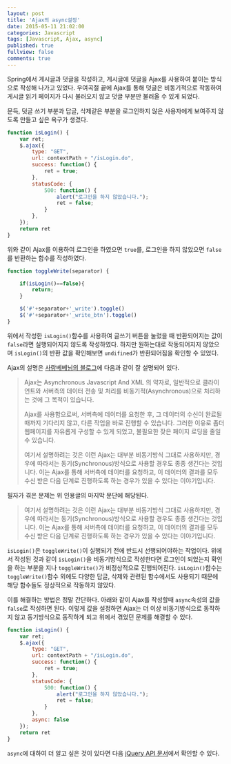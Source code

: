 ```yaml
---
layout: post
title: 'Ajax의 async설정'
date: 2015-05-11 21:02:00
categories: Javascript
tags: [Javascript, Ajax, async]
published: true
fullview: false
comments: true
---
```


Spring에서 게시글과 덧글을 작성하고, 게시글에 덧글을 Ajax를 사용하여 붙이는 방식으로 작성해 나가고 있었다. 우여곡절 끝에 Ajax를 통해 덧글은 비동기적으로 작동하여 게시글 읽기 페이지가 다시 불러오지 않고 덧글 부분만 불러올 수 있게 되었다.

문득, 덧글 쓰기 부분과 답글, 삭제같은 부분을 로그인하지 않은 사용자에게 보여주지 않도록 만들고 싶은 욕구가 생겼다.

```javascript
function isLogin() {
    var ret;
    $.ajax({
        type: "GET",
        url: contextPath + "/isLogin.do",
        success: function() {
            ret = true;
        },
        statusCode: {
            500: function() {
                alert("로그인을 하지 않았습니다.");
                ret = false;
            }
        },
    });
    return ret
}
```

위와 같이 Ajax를 이용하여 로그인을 하였으면 ``true``를, 로그인을 하지 않았으면 ``false``를 반환하는 함수를 작성하였다.

```javascript
function toggleWrite(separator) {

    if(isLogin()==false){
        return;
    }

    $('#'+separator+'_write').toggle()
    $('#'+separator+'_write_btn').toggle()
}
```

위에서 작성한 ``isLogin()``함수를 사용하여 글쓰기 버튼을 눌렀을 때 반환되어지는 값이 ``false``라면 실행되어지지 않도록 작성하였다. 하지만 원하는대로 작동되어지지 않았으며 ``isLogin()``의 반환 값을 확인해보면 ``undifined``가 반환되어짐을 확인할 수 있었다.

Ajax의 설명은 [사랑베베님의 블로그](http://ozit.tistory.com/58)에 다음과 같이 잘 설명되어 있다.
>Ajax는 Asynchronous Javascript And XML 의 약자로, 일반적으로 클라이언트와 서버측의 데이터 전송 및 처리를 비동기적(Asynchronous)으로 처리하는 것에 그 목적이 있습니다.
>
>Ajax를 사용함으로써, 서버측에 데이터를 요청한 후, 그 데이터의 수신이 완료될 때까지 기다리지 않고, 다른 작업을 바로 진행할 수 있습니다. 그러한 이유로 좀더 웹페이지를 자유롭게 구성할 수 있게 되었고, 불필요한 잦은 페이지 로딩을 줄일 수 있습니다.
>
>여기서 설명하려는 것은 이런 Ajax는 대부분 비동기방식 그대로 사용하지만, 경우에 따라서는 동기(Synchronous)방식으로 사용할 경우도 종종 생긴다는 것입니다.
>이는 Ajax를 통해 서버측에 데이터를 요청하고, 이 데이터의 결과를 모두 수신 받은 다음 단계로 진행하도록 하는 경우가 있을 수 있다는 이야기입니다.

필자가 겪은 문제는 위 인용글의 마지막 문단에 해당된다.

>여기서 설명하려는 것은 이런 Ajax는 대부분 비동기방식 그대로 사용하지만, 경우에 따라서는 동기(Synchronous)방식으로 사용할 경우도 종종 생긴다는 것입니다.
>이는 Ajax를 통해 서버측에 데이터를 요청하고, 이 데이터의 결과를 모두 수신 받은 다음 단계로 진행하도록 하는 경우가 있을 수 있다는 이야기입니다.

``isLogin()``은 ``toggleWrite()``이 실행되기 전에 반드시 선행되어야하는 작업이다. 위에서 작성된 것과 같이 ``isLogin()``을 비동기방식으로 작성한다면 로그인이 되었는지 확인을 하는 부분을 지나 ``toggleWrite()``가 비정상적으로 진행되어진다. ``isLogin()``함수는 ``toggleWrite()``함수 외에도 다양한 답글, 삭제와 관련된 함수에서도 사용되기 때문에 해당 함수들도 정상적으로 작동하지 않았다.

이를 해결하는 방법은 정말 간단하다. 아래와 같이 Ajax를 작성할때 ``async``속성의 값을 ``false``로 작성하면 된다. 이렇게 값을 설정하면 Ajax는 더 이상 비동기방식으로 동작하지 않고 동기방식으로 동작하게 되고 위에서 겪었던 문제를 해결할 수 있다.

```javascript
function isLogin() {
    var ret;
    $.ajax({
        type: "GET",
        url: contextPath + "/isLogin.do",
        success: function() {
            ret = true;
        },
        statusCode: {
            500: function() {
                alert("로그인을 하지 않았습니다.");
                ret = false;
            }
        },
        async: false
    });
    return ret
}
```

``async``에 대하여 더 알고 싶은 것이 있다면 다음 [jQuery API 문서](http://api.jquery.com/jQuery.ajax/#jQuery-ajax-settings)에서 확인할 수 있다.
